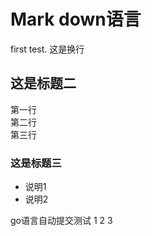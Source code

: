 # Mark down语言
first test.
这是换行
## 这是标题二
第一行 <br>
第二行 <br>
第三行 <br>
### 这是标题三
* 说明1
* 说明2

go语言自动提交测试
1
2
3